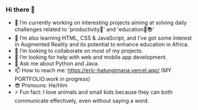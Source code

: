 ### Hi there 👋
- 🔭 I’m currently working on interesting projects aiming at solving daily challenges related to 'productivity🎯' and 'education🏅📚'
- 🌱 I’m also learning HTML, CSS & JavaScript, and I've got some interest in Augmented Reality and its potential to enhance education in Africa.
- 👯 I’m looking to collaborate on most of my projects.
- 🤔 I’m looking for help with web and mobile app development.
- 💬 Ask me about Python and Java.
- 📫 How to reach me: https://eric-hatungimana.vercel.app/ (MY PORTFOLIO:work in progress)
- 😎 Pronouns: He/Him
- ⚡ Fun fact: I love animals and small kids because they can both communicate effectively, even without saying a word.

<!--
**HATUNGIMANA/HATUNGIMANA** is a ✨ _special_ ✨ repository because its `README.md` (this file) appears on your GitHub profile.
-->
